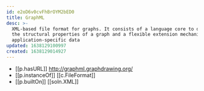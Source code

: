 ```yaml
---
id: e2oD6v0cvFhBrOYM2bED0
title: GraphML
desc: >-
  XML-based file format for graphs. It consists of a language core to describe
  the structural properties of a graph and a flexible extension mechanism to add
  application-specific data
updated: 1638129100997
created: 1638129014927
---
```



- [[p.hasURL]] http://graphml.graphdrawing.org/
- [[p.instanceOf]] [[c.FileFormat]]
- [[p.builtOn]] [[soln.XML]]

